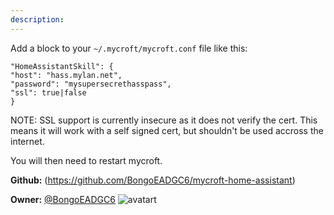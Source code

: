 ```yaml
---
description: 
---
```

Add a block to your `~/.mycroft/mycroft.conf` file like this:

```
"HomeAssistantSkill": {
"host": "hass.mylan.net",
"password": "mysupersecrethasspass",
"ssl": true|false
}
```

NOTE: SSL support is currently insecure as it does not verify the cert. This means it will
work with a self signed cert, but shouldn't be used accross the internet.

You will then need to restart mycroft.

**Github:** (https://github.com/BongoEADGC6/mycroft-home-assistant)

**Owner:** [@BongoEADGC6](https://github.com/BongoEADGC6) ![avatart](https://avatars2.githubusercontent.com/u/12252699?v=4)

